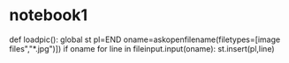 # notebook1
def loadpic():   global st   pl=END   oname=askopenfilename(filetypes=[image files","*.jpg")])   if oname for line in fileinput.input(oname):       st.insert(pl,line)
